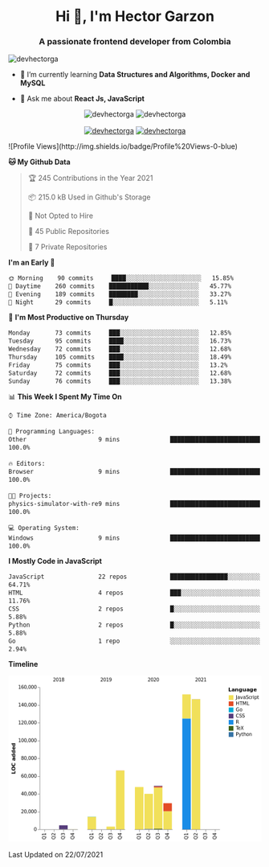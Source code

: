 <h1 align="center">Hi 👋, I'm Hector Garzon</h1>
<h3 align="center">A passionate frontend developer from Colombia</h3>

<p align="left"> <img src="https://komarev.com/ghpvc/?username=devhectorga" alt="devhectorga" /> </p>

- 🌱 I’m currently learning **Data Structures and Algorithms, Docker and MySQL**

- 💬 Ask me about **React Js, JavaScript**

<p align="center"> <img src="https://github-readme-stats.vercel.app/api?username=devhectorga&count_private=true&show_icons=true" alt="devhectorga" /> <img src="https://github-readme-stats.vercel.app/api/top-langs/?username=devhectorga&layout=compact" alt="devhectorga" /></p>

<p align="center">
<a href="https://twitter.com/devhectorga" target="blank"><img align="center" src="https://cdn.jsdelivr.net/npm/simple-icons@3.0.1/icons/twitter.svg" alt="devhectorga" height="20" width="20" /></a>
<a href="https://linkedin.com/in/devhectorga" target="blank"><img align="center" src="https://cdn.jsdelivr.net/npm/simple-icons@3.0.1/icons/linkedin.svg" alt="devhectorga" height="20" width="20" /></a>
</p>
<!--START_SECTION:waka-->
![Profile Views](http://img.shields.io/badge/Profile%20Views-0-blue)

**🐱 My Github Data** 

> 🏆 245 Contributions in the Year 2021
 > 
> 📦 215.0 kB Used in Github's Storage 
 > 
> 🚫 Not Opted to Hire
 > 
> 📜 45 Public Repositories 
 > 
> 🔑 7 Private Repositories  
 > 
**I'm an Early 🐤** 

```text
🌞 Morning    90 commits     ████░░░░░░░░░░░░░░░░░░░░░   15.85% 
🌆 Daytime    260 commits    ███████████░░░░░░░░░░░░░░   45.77% 
🌃 Evening    189 commits    ████████░░░░░░░░░░░░░░░░░   33.27% 
🌙 Night      29 commits     █░░░░░░░░░░░░░░░░░░░░░░░░   5.11%

```
📅 **I'm Most Productive on Thursday** 

```text
Monday       73 commits     ███░░░░░░░░░░░░░░░░░░░░░░   12.85% 
Tuesday      95 commits     ████░░░░░░░░░░░░░░░░░░░░░   16.73% 
Wednesday    72 commits     ███░░░░░░░░░░░░░░░░░░░░░░   12.68% 
Thursday     105 commits    ████░░░░░░░░░░░░░░░░░░░░░   18.49% 
Friday       75 commits     ███░░░░░░░░░░░░░░░░░░░░░░   13.2% 
Saturday     72 commits     ███░░░░░░░░░░░░░░░░░░░░░░   12.68% 
Sunday       76 commits     ███░░░░░░░░░░░░░░░░░░░░░░   13.38%

```


📊 **This Week I Spent My Time On** 

```text
⌚︎ Time Zone: America/Bogota

💬 Programming Languages: 
Other                    9 mins              █████████████████████████   100.0%

🔥 Editors: 
Browser                  9 mins              █████████████████████████   100.0%

🐱‍💻 Projects: 
physics-simulator-with-re9 mins              █████████████████████████   100.0%

💻 Operating System: 
Windows                  9 mins              █████████████████████████   100.0%

```

**I Mostly Code in JavaScript** 

```text
JavaScript               22 repos            ████████████████░░░░░░░░░   64.71% 
HTML                     4 repos             ███░░░░░░░░░░░░░░░░░░░░░░   11.76% 
CSS                      2 repos             █░░░░░░░░░░░░░░░░░░░░░░░░   5.88% 
Python                   2 repos             █░░░░░░░░░░░░░░░░░░░░░░░░   5.88% 
Go                       1 repo              ░░░░░░░░░░░░░░░░░░░░░░░░░   2.94%

```


**Timeline**

![Chart not found](https://raw.githubusercontent.com/devHectorGa/devHectorGa/master/charts/bar_graph.png) 


 Last Updated on 22/07/2021
<!--END_SECTION:waka-->
